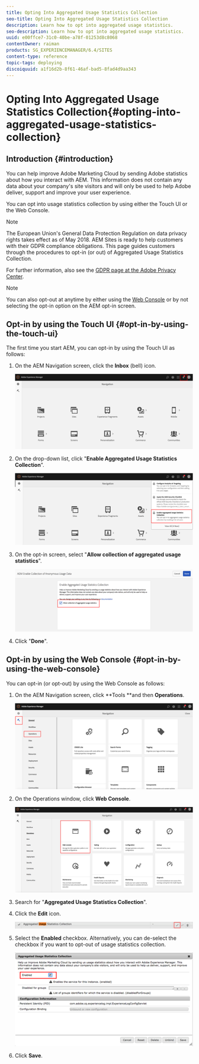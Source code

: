 ```yaml
---
title: Opting Into Aggregated Usage Statistics Collection
seo-title: Opting Into Aggregated Usage Statistics Collection
description: Learn how to opt into aggregated usage statistics.
seo-description: Learn how to opt into aggregated usage statistics.
uuid: e00ffce7-31c0-40be-a78f-01253d8c8068
contentOwner: raiman
products: SG_EXPERIENCEMANAGER/6.4/SITES
content-type: reference
topic-tags: deploying
discoiquuid: a1f16d2b-8f61-46af-bad5-8fad4d9aa343
---
```


# Opting Into Aggregated Usage Statistics Collection{#opting-into-aggregated-usage-statistics-collection}

## Introduction {#introduction}

You can help improve Adobe Marketing Cloud by sending Adobe statistics about how you interact with AEM. This information does not contain any data about your company's site visitors and will only be used to help Adobe deliver, support and improve your user experience.

You can opt into usage statistics collection by using either the Touch UI or the Web Console.

>[!NOTE]
>
>The European Union's General Data Protection Regulation on data privacy rights takes effect as of May 2018. AEM Sites is ready to help customers with their GDPR compliance obligations. This page guides customers through the procedures to opt-in (or out) of Aggregated Usage Statistics Collection.
>
>For further information, also see the [GDPR page at the Adobe Privacy Center](https://www.adobe.com/privacy/general-data-protection-regulation.html).

>[!NOTE]
>
>You can also opt-out at anytime by either using the [Web Console](/sites/deploying/using/opt-in-aggregated-usage-statistics.html?cq_ck=1524753613547#OptinbyusingtheWebConsole) or by not selecting the opt-in option on the AEM opt-in screen.

## Opt-in by using the Touch UI {#opt-in-by-using-the-touch-ui}

The first time you start AEM, you can opt-in by using the Touch UI as follows:

1. On the AEM Navigation screen, click the **Inbox** (bell) icon.

   ![](assets/usage_statisticsnavigationscreen.png)

1. On the drop-down list, click "**Enable Aggregated Usage Statistics Collection**".

   ![](assets/usage_statisticsnavigationscreen2.png)

1. On the opt-in screen, select "**Allow collection of aggregated usage statistics**".

   ![](assets/usage_statisticsopt-inscreen.png)

1. Click "**Done**".

## Opt-in by using the Web Console {#opt-in-by-using-the-web-console}

You can opt-in (or opt-out) by using the Web Console as follows:

1. On the AEM Navigation screen, click **Tools **and then **Operations**.

   ![](assets/usage_statisticsopsdashboard.png)

1. On the Operations window, click **Web Console**.

   ![](assets/usage_statisticswebconsole.png)

1. Search for "**Aggregated Usage Statistics Collection**".
1. Click the **Edit** icon.

   ![](assets/usage_statisticscollectionedit.png)

1. Select the **Enabled** checkbox. Alternatively, you can de-select the checkbox if you want to opt-out of usage statistics collection.

   ![](assets/usage_statisticsselect.png)

1. Click **Save**.

